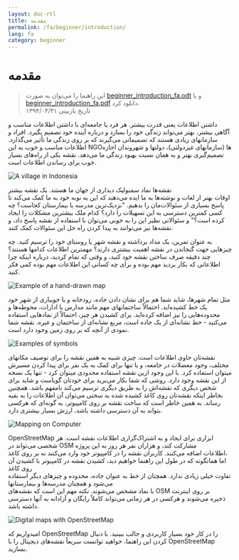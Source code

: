```yaml
---
layout: doc-rtl
title: مقدمه
permalink: /fa/beginner/introduction/
lang: fa
category: beginner
---
```


مقدمه
============

>این راهنما را می‌توان به صورت [beginner_introduction_fa.odt](/files/beginner_introduction_fa.odt) و یا [beginner_introduction_fa.pdf](/files/beginner_introduction_fa.pdf) دانلود کرد.  
> تاریخ بازبینی ۱۳۹۴/۰۴/۳۱  

داشتن اطلاعات یعنی قدرت بیشتر. هر فرد یا جامعه‌ای با داشتن اطلاعات مناسب و 
آگاهی بیشتر، بهتر می‌تواند 
زندگی خود را بسازد و درباره‌ آینده خود تصمیم بگیرد. افراد و سازمانهای زیادی هستند که
تصمیماتی می‌گیرند که بر روی زندگی ما تأثیر می‌گذارد. اطلاعات مناسب و خوب
به این NGOها (سازمانهای غیردولتی)، دولتها و شهروندان اجازه تصمیم‌گیری بهتر 
و به همان نسبت بهبود زندگی ما می‌دهد. نقشه یکی از راه‌های بسیار خوب 
برای رساندن اطلاعات است. 

![A village in Indonesia][]

نقشه‌ها نماد سمبولیک دیداری از جهان ما هستند. یک نقشه‌ بیشتر  
اوقات بهتر از لغات و نوشته‌ها به ما ایده می‌دهند که این به نوبه خود به ما کمک می‌کند تا پاسخ 
بسیاری از سئوالات‌مان را بدهیم. "نزدیک‌ترین مدرسه یا بیمارستان کجاست؟ چه کسی 
کمترین دسترسی به این تسهیلات را دارد؟ کدام ملک بیشترین 
مشکلات را ایجاد کرده است؟" و سئوالاتی نظیر این را به خوبی می‌توان با استفاده از نقشه پاسخ داد،
و نقشه‌ها نیز می‌توانند به پیدا کردن راه حل این سئوالات کمک کنند. 

به عنوان تمرین، یک مداد برداشته و نقشه شهر یا روستای خود را ترسیم کنید. چه چیزهایی 
جهت گنجاندن در نقشه اهمیت بیشتری دارند؟ مهمترین 
اطلاعات کدامها هستند؟ چند دقیقه صرف ساختن نقشه خود کنید، و وقتی که 
تمام کردید، درباره اینکه چرا اطلاعاتی که بکار بردید مهم بوده و 
برای چه کسانی این اطلاعات مهم بوده کمی فکر کنید.

![Example of a hand-drawn map][]

 مثل تمام شهرها، شاید شما هم برای نشان دادن جاده، رودخانه و یا جویباری از شهر خود یک خط 
کشیده‌اید. احتمالاً ساختمانهای مهم مانند مدارس یا ادارات، 
محوطه‌ها و محدوده‌هایی را نیز اضافه کرده‌اید. برای کشیدن هر چیز، 
احتمالاً از نمادهایی استفاده می‌کنید - خط نشانه‌ای از یک جاده است، مربع 
نشانه‌ای از ساختمان و غیره. نقشه شما نمودی از 
آنچه که بر روی زمین وجود دارد است.

![Examples of symbols][]

نقشه‌تان حاوی اطلاعات است. چیزی شبیه به همین نقشه را برای توصیف 
مکانهای مختلف، وجود معضلات در جامعه، 
و یا تنها برای کمک به یک نفر برای پیدا کردن مسیرش میتوان استفاده کرد. با این وجود 
ازین نقشه استفاده محدودی میتوان کرد - تنها یک نسخه از این نقشه وجود دارد.
روشی که شما بکار می‌برید برای خودتان گویاست و شاید برای شخص دیگری 
که نقشه‌اش را به طریق دیگری ترسیم می‌کند نامفهم باشد. همچنین بخاطر اینکه نقشه‌تان 
روی کاغذ کشیده شده به سختی می‌توان آن اطلاعات را به بقیه رساند. 
به همین خاطر است که ساخت نقشه بر روی کامپیوتر، به گونه‌ای که هرکسی بتواند به آن 
دسترسی داشته باشد، ارزش بسیار بیشتری دارد. 

![Mapping on Computer][]

OpenStreetMap ابزاری برای ایجاد و به اشتراک‌گزاری اطلاعات نقشه است. 
هر شخصی می‌تواند در OSM مشارکت کند، و هزاران نفر هر روز به این پروژه  
اطلاعات اضافه می‌کنند. کاربران نقشه را در کامپیوتر خود وارد می‌کنند نه بر روی کاغذ،  
اما همانگونه که در طول این راهنما خواهیم دید، کشیدن نقشه در کامپیوتر با کشیدن آن روی کاغذ  
تفاوت خیلی زیادی ندارد. همچنان از خط به عنوان جاده، 
محدوده و چیزهای دیگر استفاده می‌شود و همچنان مدرسه‌ها و بیمارستانها  
با نماد مشخص می‌شوند. نکته مهم این است که نقشه‌های OSM بر روی اینترنت  
ذخیره می‌شوند و هرکسی در هر زمانی می‌تواند کاملاً رایگان و آزادانه به آنها دسترسی داشته باشد.

![Digital maps with OpenStreetMap][]

امیدواریم که OpenStreetMap را در کار خود بسیار کاربردی و جالب 
ببینید. با دنبال کردن این راهنما، خواهید توانست سریعاً 
نقشه‌های دیجیتال را با OpenStreetMap بسازید.


[A village in Indonesia]: /images/beginner/village-in-indonesia.png
[Example of a hand-drawn map]: /images/beginner/hand-drawn-map.png
[Examples of symbols]: /images/beginner/examples-of-symbols.png
[Mapping on Computer]: /images/beginner/mapping-on-computer.png
[Digital maps with OpenStreetMap]: /images/beginner/digital-maps-with-osm.png